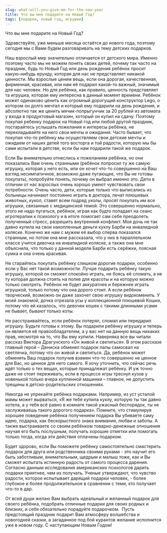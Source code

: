 ```yaml
---
slug: what-will-you-give-me-for-the-new-year
title: Что вы мне подарите на Новый Год?
tags: [подарки, новый год, игрушки]
---
```


Что вы мне подарите на Новый Год?

Здравствуйте, уже меньше месяца остаётся до нового года, поэтому сегодня мы с Вами будем разговаривать на тему детских подарков.  
  
Наш взрослый мир значительно отличается от детского мира. Именно поэтому часто мы не можем понять своих детей, почему так часто на праздник, будь то Новый Год или день рождения ребёнок просит какую-нибудь ерунду, которая для нас не представляет никакой ценности. Мы взрослые ценим вещь, если она дорогая, качественная, фирменная, красивая, или нам её подарил какой-то важный, значимый для нас человек. Но для ребёнка, как правило, ценность представляет та игрушка, которая ему интересна в данный момент времени. Ребёнок может одинаково ценить как огромный дорогущий конструктор Lego, о котором он долго мечтал и который ему подарили на день рождения, и абсолютно так же ценить мячик-попрыгунчик за 20 рублей из автомата у входа в продуктовый магазин, который он купил на сдачу. Поэтому покупая ребенку подарок на Новый год или любой другой праздник, постарайтесь услышать пожелания и интересы ребёнка, не перекладывайте на него свои мечты и ожидания. Часто бывает, что покупая что-то ребёнку мы осуществляем свои детские мечты и ожидаем от наших детей того восторга и той радости, которую мы бы сами испытали в детстве, если бы нам подарили такой же подарок.   
  
Если Вы внимательно отнеслись к пожеланиям ребёнка, но они показались Вам очень странными (ребёнок попросил ту же самую игрушку, которая у него есть, или он хочет что-то совершенно на Ваш взгляд несимпатичное, возможно даже пугающее, что Вы не готовы покупать), попробуйте понять, почему он выбрал именно это. Дети в отличии от нас взрослых очень хорошо умеют чувствовать свои потребности. Очень часто, дети, которые только что выписались из больницы начинают постоянно играть в доктора, лечат плюшевых животных, кукол, ставят всем подряд уколы, просят покупать им все игрушки, связанные с медицинской темой. Это совершенно нормально, этого не надо пугаться, ребёнок, играя как будто попадает на сеанс игротерапии к психологу и в итоге помогает сам себе преодолеть полученный стресс, разрешить внутренний конфликт. Моя дочь не так давно купила на свои накопленные деньги куклу Барби на инвалидной коляске. Конечно же нам с мужем её выбор сперва показался странным, но потом она мне рассказала, что у них в параллельном классе учится девочка на инвалидной коляске, а также она мне объяснила, что только у данной модели Барби есть серёжки, поясная сумка и она очень красивая.   
  
Не старайтесь покупать ребёнку слишком дорогие подарки, особенно если у Вас нет такой возможности. Лучше подарить ребёнку такую игрушку, которой он сможет спокойно играть, не боясь её сломать, а не ту которая должна стоять на полке для красоты и на которую можно только смотреть. Ребёнок не будет аккуратнее и бережнее играть игрушкой, только потому что она дорого стоит. А если ребёнок творческий, возможно он даже захочет свою игрушку видоизменить. У моей знакомой, дочка отрезала усы у коллекционной плюшевой Кошки, потому что ей казалось, что девочек кошек с такими длинными усами не бывает, бывают только коты.    
  
Не расстраивайтесь, если ребёнок потерял, сломал или передарил игрушку. Будьте готовы к этому. Вы подарили ребёнку игрушку и теперь он является её правообладателем, а у вас нет на данную вещь никаких прав, несмотря на то, что Вы ему купили. Наверняка все вы читали рассказ Виктора Драгунского «Он живой и светиться». В этом рассказе главный герой – Дениска обменял подарок папы самосвал на светлячка, потому что он живой и светиться. Да, ребёнок может обменять Ваш подарок получив взамен что-то совершенно не ценное для Вас, но ценное для него самого. Я хочу уточнить, что сейчас речь идёт только о тех вещах, которые принадлежат ребёнку. И уж точно даже не стоит переживать, если в процессе игры треснул кузов у новенькой только вчера купленной машинки – главное, не допустить трещины в детско-родительских отношениях.   
  
Никогда не упрекайте ребёнка подарками. Например, из уст усталой мамы может вырваться, «Я же тебе купила куклу, которую ты так давно хотела, а у тебя всё равно в комнате такой ужасный беспорядок, ты не заслуживаешь такого дорогого подарка». Помните, что стимулируя хорошее поведение ребёнка получением подарка Вы убиваете саму идею, подарка, как бескорыстного знака внимания, любви и заботы. А также выстраиваете со своим ребёнком товарно-денежные отношения научая его быть послушным, получать хорошие отметки или помогать только тогда, когда эти действия оплачены подарком.  
  
Будет здорово, если Вы поможете ребёнку самостоятельно смастерить подарок для друга или родственника своими руками - это научит его быть заботливым, внимательным, щедрым и малыш тоже, как и Вы сможет испытать истинную радость от самого процесса дарения. Согласно данным исследования американских психологов дарить подарки приятнее, чем их получать. Ученые утверждают, что чувство радости, которое испытывает дарящий подарки человек, - более глубокое и более продолжительное в сравнении с теми, кто получает что-то в дар.  
  
От всей души желаю Вам выбрать идеальный и желанный подарок для своего ребёнка, подобрать отличные подарки для своих родных и близких, и себя обязательно порадуйте подарочком.  Пусть предстоящий праздник подарит Вам атмосферу волшебства и новогодней сказки, а загаданное под бой курантов желание исполнится уже в новом году. С наступающим Новым Годом!